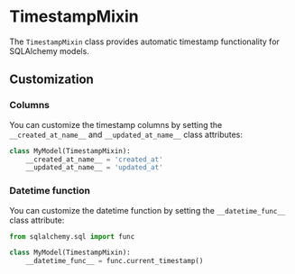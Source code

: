 # TimestampMixin

The `TimestampMixin` class provides automatic timestamp functionality for SQLAlchemy models.

## Customization

### Columns

You can customize the timestamp columns by setting the `__created_at_name__` and `__updated_at_name__` class attributes:

```python
class MyModel(TimestampMixin):
    __created_at_name__ = 'created_at'
    __updated_at_name__ = 'updated_at'
```

### Datetime function

You can customize the datetime function by setting the `__datetime_func__` class attribute:

```python
from sqlalchemy.sql import func

class MyModel(TimestampMixin):
    __datetime_func__ = func.current_timestamp()
```
